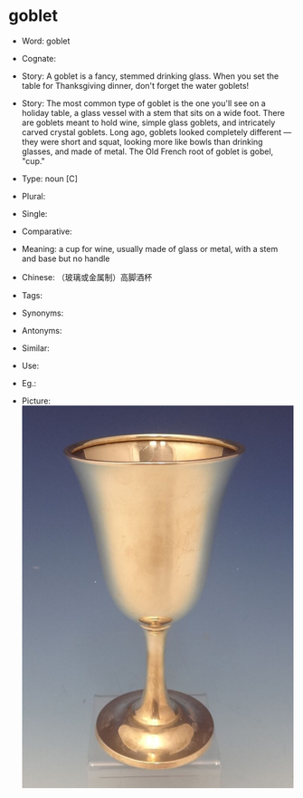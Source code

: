 # goblet

- Word: goblet
- Cognate: 
- Story: A goblet is a fancy, stemmed drinking glass. When you set the table for Thanksgiving dinner, don't forget the water goblets!
- Story: The most common type of goblet is the one you'll see on a holiday table, a glass vessel with a stem that sits on a wide foot. There are goblets meant to hold wine, simple glass goblets, and intricately carved crystal goblets. Long ago, goblets looked completely different — they were short and squat, looking more like bowls than drinking glasses, and made of metal. The Old French root of goblet is gobel, "cup."

- Type: noun [C]
- Plural: 
- Single: 
- Comparative: 
- Meaning: a cup for wine, usually made of glass or metal, with a stem and base but no handle
- Chinese: （玻璃或金属制）高脚酒杯
- Tags: 
- Synonyms: 
- Antonyms: 
- Similar: 
- Use: 
- Eg.: 
- Picture: ![](images/goblet.jpg)

